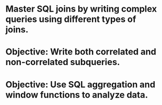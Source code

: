 # Master SQL joins by writing complex queries using different types of joins.

# Objective: Write both correlated and non-correlated subqueries.

# Objective: Use SQL aggregation and window functions to analyze data.
